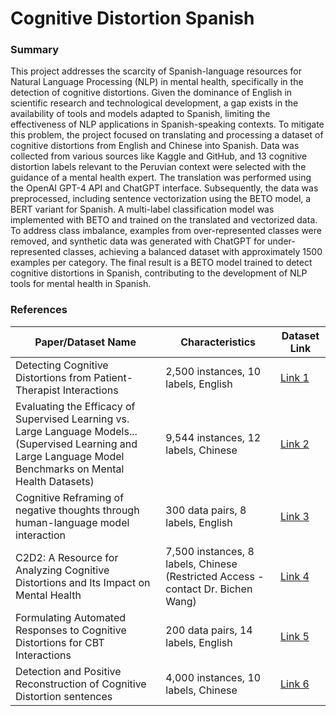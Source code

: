 # Cognitive Distortion Spanish 

### Summary
This project addresses the scarcity of Spanish-language resources for Natural Language Processing (NLP) in mental health, specifically in the detection of cognitive distortions. Given the dominance of English in scientific research and technological development, a gap exists in the availability of tools and models adapted to Spanish, limiting the effectiveness of NLP applications in Spanish-speaking contexts. To mitigate this problem, the project focused on translating and processing a dataset of cognitive distortions from English and Chinese into Spanish. Data was collected from various sources like Kaggle and GitHub, and 13 cognitive distortion labels relevant to the Peruvian context were selected with the guidance of a mental health expert. The translation was performed using the OpenAI GPT-4 API and ChatGPT interface. Subsequently, the data was preprocessed, including sentence vectorization using the BETO model, a BERT variant for Spanish. A multi-label classification model was implemented with BETO and trained on the translated and vectorized data. To address class imbalance, examples from over-represented classes were removed, and synthetic data was generated with ChatGPT for under-represented classes, achieving a balanced dataset with approximately 1500 examples per category. The final result is a BETO model trained to detect cognitive distortions in Spanish, contributing to the development of NLP tools for mental health in Spanish.

### References
| Paper/Dataset Name | Characteristics | Dataset Link |
|---|---|---|
| Detecting Cognitive Distortions from Patient-Therapist Interactions | 2,500 instances, 10 labels, English | [Link 1](https://www.kaggle.com/datasets/sagarikashreevastava/cognitive-distortion-detetction-dataset?resource=download) |
| Evaluating the Efficacy of Supervised Learning vs. Large Language Models... (Supervised Learning and Large Language Model Benchmarks on Mental Health Datasets) | 9,544 instances, 12 labels, Chinese | [Link 2](https://github.com/HongzhiQ/SupervisedVsLLM-EfficacyEval) |
| Cognitive Reframing of negative thoughts through human-language model interaction | 300 data pairs, 8 labels, English | [Link 3](https://github.com/behavioral-data/Cognitive-Reframing) |
| C2D2: A Resource for Analyzing Cognitive Distortions and Its Impact on Mental Health | 7,500 instances, 8 labels, Chinese (Restricted Access - contact Dr. Bichen Wang) | [Link 4](https://github.com/bcwangavailable/C2D2-Cognitive-Distortion) |
| Formulating Automated Responses to Cognitive Distortions for CBT Interactions | 200 data pairs, 14 labels, English | [Link 5](https://github.com/itoledorodriguez/cbt-dataset) |
| Detection and Positive Reconstruction of Cognitive Distortion sentences | 4,000 instances, 10 labels, Chinese | [Link 6](https://github.com/405200144/Dataset-of-Cognitive-Distortion-detection-and-Positive-Reconstruction/tree/main) |

